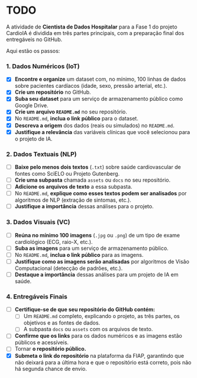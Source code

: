 # TODO

A atividade de **Cientista de Dados Hospitalar** para a Fase 1 do projeto CardioIA é dividida em três partes principais, com a preparação final dos entregáveis no GitHub.

Aqui estão os passos:

### 1. Dados Numéricos (IoT)

- [x] **Encontre e organize** um dataset com, no mínimo, 100 linhas de dados sobre pacientes cardíacos (idade, sexo, pressão arterial, etc.).
- [x] **Crie um repositório** no GitHub.
- [x] **Suba seu dataset** para um serviço de armazenamento público como Google Drive.
- [x] **Crie um arquivo `README.md`** no seu repositório.
- [x] No `README.md`, **inclua o link público** para o dataset.
- [x] **Descreva a origem** dos dados (reais ou simulados) no `README.md`.
- [x] **Justifique a relevância** das variáveis clínicas que você selecionou para o projeto de IA.

### 2. Dados Textuais (NLP)

- [ ] **Baixe pelo menos dois textos** (`.txt`) sobre saúde cardiovascular de fontes como SciELO ou Projeto Gutenberg.
- [ ] **Crie uma subpasta** chamada `assets` ou `docs` no seu repositório.
- [ ] **Adicione os arquivos de texto** a essa subpasta.
- [ ] No `README.md`, **explique como esses textos podem ser analisados** por algoritmos de NLP (extração de sintomas, etc.).
- [ ] **Justifique a importância** dessas análises para o projeto.

### 3. Dados Visuais (VC)

- [ ] **Reúna no mínimo 100 imagens** (`.jpg` ou `.png`) de um tipo de exame cardiológico (ECG, raio-X, etc.).
- [ ] **Suba as imagens** para um serviço de armazenamento público.
- [ ] No `README.md`, **inclua o link público** para as imagens.
- [ ] **Justifique como as imagens serão analisadas** por algoritmos de Visão Computacional (detecção de padrões, etc.).
- [ ] **Destaque a importância** dessas análises para um projeto de IA em saúde.

### 4. Entregáveis Finais

- [ ] **Certifique-se de que seu repositório do GitHub contém:**
    - [ ] Um `README.md` completo, explicando o projeto, as três partes, os objetivos e as fontes de dados.
    - [ ] A subpasta `docs` ou `assets` com os arquivos de texto.
- [ ] **Confirme que os links** para os dados numéricos e as imagens estão públicos e acessíveis.
- [ ] Tornar **o repositório público.**
- [x] **Submeta o link do repositório** na plataforma da FIAP, garantindo que não deixará para a última hora e que o repositório está correto, pois não há segunda chance de envio.
